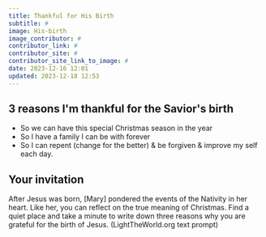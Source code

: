```yaml
---
title: Thankful for His Birth
subtitle: #
image: His-birth
image_contributor: #
contributor_link: #
contributor_site: #
contributor_site_link_to_image: #
date: 2023-12-16 12:01
updated: 2023-12-18 12:53
---
```


## 3 reasons I'm thankful for the Savior's birth

- So we can have this special Christmas season in the year
- So I have a family I can be with forever
- So I can repent (change for the better) & be forgiven & improve my self each day.

## Your invitation
After Jesus was born, [Mary] pondered the events of the Nativity in her heart. Like her, you can reflect on the true meaning of Christmas. Find a quiet place and take a minute to write down three reasons why you are grateful for the birth of Jesus.
(LightTheWorld.org text prompt)

